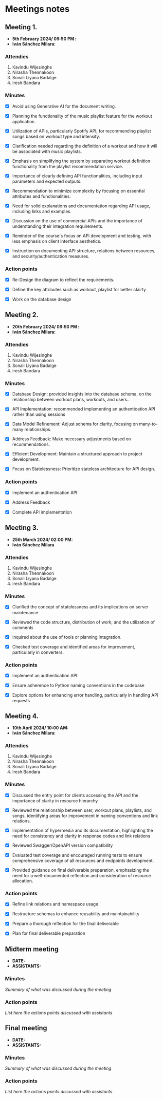 # Meetings notes

## Meeting 1.
* **5th February 2024/ 09:50 PM :**
* **Iván Sánchez Milara:**

### Attendies

1.	Kavindu Wijesinghe
2.	Nirasha Thennakoon
3.	Sonali Liyana Badalge
4.	Iresh Bandara

### Minutes
- [x]  Avoid using Generative AI for the document writing. 
- [x]  Planning the functionality of the music playlist feature for the workout application.
- [x]  Utilization of APIs, particularly Spotify API, for recommending playlist songs based on workout type and intensity.
- [x]  Clarification needed regarding the definition of a workout and how it will be associated with music playlists.
- [x]  Emphasis on simplifying the system by separating workout definition functionality from the playlist recommendation service.
- [x]  Importance of clearly defining API functionalities, including input parameters and expected outputs.
- [x]  Recommendation to minimize complexity by focusing on essential attributes and functionalities.
- [x]  Need for solid explanations and documentation regarding API usage, including links and examples.
- [x]  Discussion on the use of commercial APIs and the importance of understanding their integration requirements.
- [x]  Reminder of the course's focus on API development and testing, with less emphasis on client interface aesthetics.
- [x]  Instruction on documenting API structure, relations between resources, and security/authentication measures.


### Action points
- [x]  Re-Design the diagram to reflect the requirements. 
- [x]  Define the key attributes such as workout, playlist for better clairty
- [x]  Work on the database design




## Meeting 2.
* **20th February 2024/ 09:50 PM :**
* **Iván Sánchez Milara:**

### Attendies

1.	Kavindu Wijesinghe
2.	Nirasha Thennakoon
3.	Sonali Liyana Badalge
4.	Iresh Bandara

### Minutes

- [x]  Database Design: provided insights into the database schema, on the relationship between workout plans, workouts, and users..
- [x]  API Implementation: recommended implementing an authentication API rather than using sessions
- [x]  Data Model Refinement: Adjust schema for clarity, focusing on many-to-many relationships.
- [x]  Address Feedback: Make necessary adjustments based on recommendations.
- [x]  Efficient Development: Maintain a structured approach to project development.
- [x]  Focus on Statelessness: Prioritize stateless architecture for API design.


### Action points
- [x]  Implement an authentication API
- [x]  Address Feedback
- [x]  Complete API implementation


## Meeting 3.
* **25th March 2024/ 02:00 PM:**
* **Iván Sánchez Milara**

### Attendies

1.	Kavindu Wijesinghe
2.	Nirasha Thennakoon
3.	Sonali Liyana Badalge
4.	Iresh Bandara

### Minutes

- [x]  Clarified the concept of statelessness and its implications on server maintenance
- [x]  Reviewed the code structure, distribution of work, and the utilization of comments
- [x]  Inquired about the use of tools or planning integration.
- [x]  Checked test coverage and identified areas for improvement, particularly in converters.


### Action points
- [x]  Implement an authentication API
- [x]  Ensure adherence to Python naming conventions in the codebase
- [x]  Explore options for enhancing error handling, particularly in handling API requests


## Meeting 4.
* **10th April 2024/ 10:00 AM:**
* **Iván Sánchez Milara:**

### Attendies

1.	Kavindu Wijesinghe
2.	Nirasha Thennakoon
3.	Sonali Liyana Badalge
4.	Iresh Bandara

### Minutes

- [x]  Discussed the entry point for clients accessing the API and the importance of clarity in resource hierarchy
- [x]  Reviewed the relationship between user, workout plans, playlists, and songs, identifying areas for improvement in naming conventions and link relations.
- [x]  Implementation of hypermedia and its documentation, highlighting the need for consistency and clarity in response codes and link relations
- [x]  Reviewed Swagger/OpenAPI version compatibility
- [x]  Evaluated test coverage and encouraged running tests to ensure comprehensive coverage of all resources and endpoints development.
- [x]  Provided guidance on final deliverable preparation, emphasizing the need for a well-documented reflection and consideration of resource allocation.


### Action points
- [x]  Refine link relations and namespace usage
- [x]  Restructure schemas to enhance reusability and maintainability
- [x]  Prepare a thorough reflection for the final deliverable
- [x]  Plan for final deliverable preparation


## Midterm meeting
* **DATE:**
* **ASSISTANTS:**

### Minutes
*Summary of what was discussed during the meeting*

### Action points
*List here the actions points discussed with assistants*




## Final meeting
* **DATE:**
* **ASSISTANTS:**

### Minutes
*Summary of what was discussed during the meeting*

### Action points
*List here the actions points discussed with assistants*




